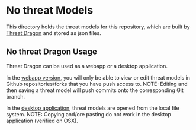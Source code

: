 <!--
/*
 * Copyright (c) Codice Foundation
 *
 * This is free software: you can redistribute it and/or modify it under the terms of the GNU Lesser General Public License as published by the Free Software Foundation, either
 * version 3 of the License, or any later version.
 *
 * This program is distributed in the hope that it will be useful, but WITHOUT ANY WARRANTY; without even the implied warranty of MERCHANTABILITY or FITNESS FOR A PARTICULAR PURPOSE.
 * See the GNU Lesser General Public License for more details. A copy of the GNU Lesser General Public License is distributed along with this program and can be found at
 * <http://www.gnu.org/licenses/lgpl.html>.
 */
-->

# No threat Models
This directory holds the threat models for this repository, which are built by [Threat Dragon](http://docs.threatdragon.org/) and stored as json files.

## No threat Dragon Usage
Threat Dragon can be used as a webapp or a desktop application.

In the [webapp version](https://threatdragon.org/#/threatmodel), you will only be able to view or edit threat models in Github repositories/forks that you have push access to.
NOTE: Editing and then saving a threat model will push commits onto the corresponding Git branch.

In the [desktop application](https://github.com/mike-goodwin/owasp-threat-dragon-desktop/releases), threat models are opened from the local file system.
NOTE: Copying and/ore pasting do not work in the desktop application (verified on OSX).

